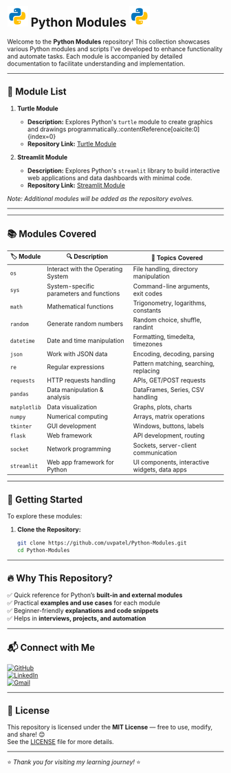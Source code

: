 # ![Python Logo](./assets/python.png) Python Modules ![Python Logo](./assets/python.png)

Welcome to the **Python Modules** repository! This collection showcases various Python modules and scripts I've developed to enhance functionality and automate tasks. Each module is accompanied by detailed documentation to facilitate understanding and implementation.

---

## 📁 Module List

1. **Turtle Module**
   - **Description:** Explores Python's `turtle` module to create graphics and drawings programmatically.&#8203;:contentReference[oaicite:0]{index=0}
   - **Repository Link:** [Turtle Module](https://github.com/uvpatel/Python-Modules/tree/main/Turtle%20module)
     
2. **Streamlit Module**
   - **Description:** Explores Python's `streamlit` library to build interactive web applications and data dashboards with minimal code.
   - **Repository Link:** [Streamlit Module](https://github.com/uvpatel/Python-Modules/tree/main/streamlit)


*Note: Additional modules will be added as the repository evolves.*

---

---

## 📚 Modules Covered  

| 🏷️ Module | 🔍 Description | 📝 Topics Covered |
|-----------|--------------|----------------|
| `os` | Interact with the Operating System | File handling, directory manipulation |
| `sys` | System-specific parameters and functions | Command-line arguments, exit codes |
| `math` | Mathematical functions | Trigonometry, logarithms, constants |
| `random` | Generate random numbers | Random choice, shuffle, randint |
| `datetime` | Date and time manipulation | Formatting, timedelta, timezones |
| `json` | Work with JSON data | Encoding, decoding, parsing |
| `re` | Regular expressions | Pattern matching, searching, replacing |
| `requests` | HTTP requests handling | APIs, GET/POST requests |
| `pandas` | Data manipulation & analysis | DataFrames, Series, CSV handling |
| `matplotlib` | Data visualization | Graphs, plots, charts |
| `numpy` | Numerical computing | Arrays, matrix operations |
| `tkinter` | GUI development | Windows, buttons, labels |
| `flask` | Web framework | API development, routing |
| `socket` | Network programming | Sockets, server-client communication |
| `streamlit` |Web app framework for Python| UI components, interactive widgets, data apps|

---


## 🚀 Getting Started

To explore these modules:

1. **Clone the Repository:**
   ```bash
   git clone https://github.com/uvpatel/Python-Modules.git
   cd Python-Modules
---


## 🔥 Why This Repository?  

✅ Quick reference for Python’s **built-in and external modules**  
✅ Practical **examples and use cases** for each module  
✅ Beginner-friendly **explanations and code snippets**  
✅ Helps in **interviews, projects, and automation**  

---


## 📬 Connect with Me

[![GitHub](https://img.shields.io/badge/GitHub-uvpatel7271-black?style=for-the-badge&logo=github)](https://github.com/uvpatel7271)  
[![LinkedIn](https://img.shields.io/badge/LinkedIn-Connect-blue?style=for-the-badge&logo=linkedin)](https://www.linkedin.com/in/urvil-patel-6995a0320)  
[![Gmail](https://img.shields.io/badge/Gmail-uvpatel7271@gmail.com-red?style=for-the-badge&logo=gmail)](mailto:uvpatel7271@gmail.com)  

---

## 📝 License

This repository is licensed under the **MIT License** — free to use, modify, and share! 😊  
See the [LICENSE](LICENSE) file for more details.

---

⭐ *Thank you for visiting my learning journey!* ⭐
